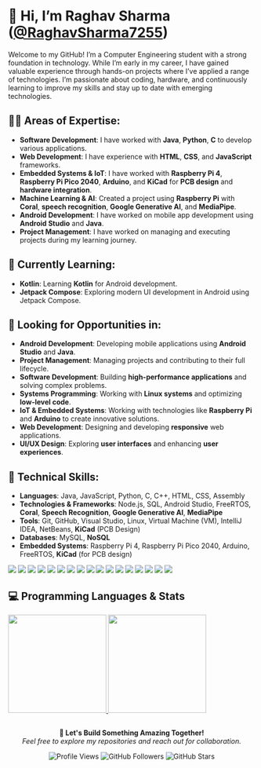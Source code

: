 # 👋 Hi, I’m **Raghav Sharma** ([@RaghavSharma7255](https://github.com/RaghavSharma7255))

Welcome to my GitHub! I’m a Computer Engineering student with a strong foundation in technology. While I’m early in my career, I have gained valuable experience through hands-on projects where I’ve applied a range of technologies. I’m passionate about coding, hardware, and continuously learning to improve my skills and stay up to date with emerging technologies.
## 👨‍💻 Areas of Expertise:
- **Software Development**: I have worked with **Java**, **Python**, **C** to develop various applications.
- **Web Development**: I have experience with **HTML**, **CSS**, and **JavaScript** frameworks.
- **Embedded Systems & IoT**: I have worked with **Raspberry Pi 4**, **Raspberry Pi Pico 2040**, **Arduino**, and **KiCad** for **PCB design** and **hardware integration**.
- **Machine Learning & AI**: Created a project using **Raspberry Pi** with **Coral**, **speech recognition**, **Google Generative AI**, and **MediaPipe**.
- **Android Development**: I have worked on mobile app development using **Android Studio** and **Java**.
- **Project Management**: I have worked on managing and executing projects during my learning journey.

## 🌱 Currently Learning:
- **Kotlin**: Learning **Kotlin** for Android development.
- **Jetpack Compose**: Exploring modern UI development in Android using Jetpack Compose.

## 💼 Looking for Opportunities in:
- **Android Development**: Developing mobile applications using **Android Studio** and **Java**.
- **Project Management**: Managing projects and contributing to their full lifecycle.
- **Software Development**: Building **high-performance applications** and solving complex problems.
- **Systems Programming**: Working with **Linux systems** and optimizing **low-level code**.
- **IoT & Embedded Systems**: Working with technologies like **Raspberry Pi** and **Arduino** to create innovative solutions.
- **Web Development**: Designing and developing **responsive** web applications.
- **UI/UX Design**: Exploring **user interfaces** and enhancing **user experiences**.

## 🔧 Technical Skills:
- **Languages**: Java, JavaScript, Python, C, C++, HTML, CSS, Assembly
- **Technologies & Frameworks**: Node.js, SQL, Android Studio, FreeRTOS, **Coral**, **Speech Recognition**, **Google Generative AI**, **MediaPipe**
- **Tools**: Git, GitHub, Visual Studio, Linux, Virtual Machine (VM), IntelliJ IDEA, NetBeans, **KiCad** (PCB Design)
- **Databases**: MySQL, **NoSQL**
- **Embedded Systems**: Raspberry Pi 4, Raspberry Pi Pico 2040, Arduino, FreeRTOS, **KiCad** (for PCB design)

<p>
  <img src="https://img.shields.io/badge/Java-ED8B00?style=for-the-badge&logo=java&logoColor=white" />
  <img src="https://img.shields.io/badge/JavaScript-F7DF1E?style=for-the-badge&logo=javascript&logoColor=black" />
  <img src="https://img.shields.io/badge/Python-3776AB?style=for-the-badge&logo=python&logoColor=white" />
  <img src="https://img.shields.io/badge/C-00599C?style=for-the-badge&logo=c&logoColor=white" />
  <img src="https://img.shields.io/badge/C%2B%2B-00599C?style=for-the-badge&logo=c%2B%2B&logoColor=white" />
  <img src="https://img.shields.io/badge/HTML-E34F26?style=for-the-badge&logo=html5&logoColor=white" />
  <img src="https://img.shields.io/badge/CSS-1572B6?style=for-the-badge&logo=css3&logoColor=white" />
  <img src="https://img.shields.io/badge/Assembly-6E4C32?style=for-the-badge&logo=assembly&logoColor=white" />
  <img src="https://img.shields.io/badge/Node.js-339933?style=for-the-badge&logo=node.js&logoColor=white" />
  <img src="https://img.shields.io/badge/Android%20Studio-3DDC84?style=for-the-badge&logo=androidstudio&logoColor=black" />
  <img src="https://img.shields.io/badge/FreeRTOS-00A6A6?style=for-the-badge&logo=freertos&logoColor=white" />
  <img src="https://img.shields.io/badge/Git-F05032?style=for-the-badge&logo=git&logoColor=white" />
  <img src="https://img.shields.io/badge/GitHub-181717?style=for-the-badge&logo=github&logoColor=white" />
  <img src="https://img.shields.io/badge/Visual%20Studio-5C2D91?style=for-the-badge&logo=visual-studio&logoColor=white" />
  <img src="https://img.shields.io/badge/Raspberry%20Pi-BC2A8D?style=for-the-badge&logo=raspberrypi&logoColor=white" />
  <img src="https://img.shields.io/badge/Raspberry%20Pi%20Pico-2774BB?style=for-the-badge&logo=raspberrypi&logoColor=white" />
  <img src="https://img.shields.io/badge/Arduino-00979D?style=for-the-badge&logo=arduino&logoColor=white" />
</p>

  
## 💻 Programming Languages & Stats
<!-- Display Stats and Languages Side by Side -->
<p>
  <a href="https://github.com/raghavsharma7255/github-readme-stats">
    <img height="200" src="https://stat-ashy.vercel.app/api?username=raghavsharma7255&theme=transparent&show_icons=true&rank_icon=github" />
  </a>

  <a href="https://github.com/raghavsharma7255/convoychat">
    <img height="200" src="https://stat-ashy.vercel.app/api/top-langs?username=raghavsharma7255&theme=transparent&layout=compact&langs_count=8&card_width=450" />
  </a>

</p>


<!--
  <a href="https://github.com/raghavsharma7255/convoychat">
    <img height="200" src="https://github-readme-stats.vercel.app/api/top-langs?username=raghavsharma7255&theme=transparent&layout=compact&langs_count=8&card_width=320" />
  </a>
</p>
--->
##
<!-- Footer Section -->
<p align="center">
  <strong>🚀 Let's Build Something Amazing Together!</strong><br>
  <em>Feel free to explore my repositories and reach out for collaboration.</em>  
</p>



<p align="center">
  <img src="https://komarev.com/ghpvc/?username=raghavsharma7255&color=blue&style=flat-square" alt="Profile Views" />
  <img src="https://img.shields.io/github/followers/raghavsharma7255?style=social" alt="GitHub Followers" />
  <img src="https://img.shields.io/github/stars/raghavsharma7255?style=social" alt="GitHub Stars" />
</p>




<!---
RaghavSharma7255/RaghavSharma7255 is a ✨ special ✨ repository because its `README.md` (this file) appears on your GitHub profile.
You can click the Preview link to take a look at your changes.
--->
